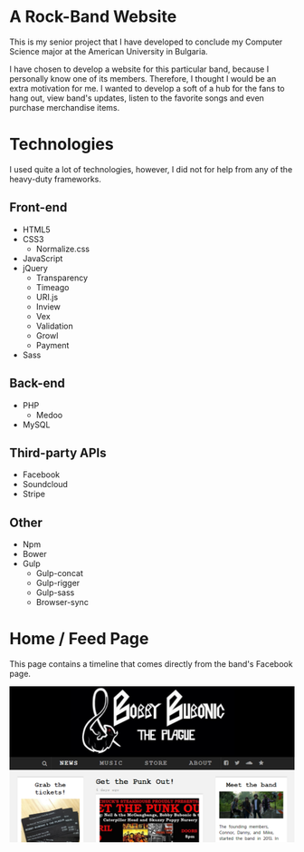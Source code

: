 # A Rock-Band Website

This is my senior project that I have developed to conclude my Computer Science major at the American University in Bulgaria. 

I have chosen to develop a website for this particular band, because I personally know one of its members. Therefore, I thought I would be an extra motivation for me. I wanted to develop a soft of a hub for the fans to hang out, view band's updates, listen to the favorite songs and even purchase merchandise items.

# Technologies

I used quite a lot of technologies, however, I did not for help from any of the heavy-duty frameworks.

## Front-end
 - HTML5
 - CSS3
   - Normalize.css
 - JavaScript
 - jQuery
   - Transparency
   - Timeago
   - URI.js
   - Inview
   - Vex
   - Validation
   - Growl
   - Payment
 - Sass
 
## Back-end

 - PHP
   - Medoo
 - MySQL

## Third-party APIs

 - Facebook
 - Soundcloud
 - Stripe

## Other

 - Npm
 - Bower
 - Gulp
   - Gulp-concat
   - Gulp-rigger
   - Gulp-sass
   - Browser-sync

# Home / Feed Page

This page contains a timeline that comes directly from the band's Facebook page.

![alt text](https://github.com/pavermakov/rock-band-site/raw/master/img/screenshots/Capture1.PNG "Feed Page")
